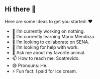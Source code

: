 ## Hi there 👋

Here are some ideas to get you started: ♥

- 🔭 I’m currently working on nothing.
- 🌱 I’m currently learning Mario Mendoza.
- 👯 I’m looking to collaborate on SENA.
- 🤔 I’m looking for help with work.
- 💬 Ask me about my favorite animal.
- 📫 How to reach me: Soatrevido.
- 😄 Pronouns: He.
- ⚡ Fun fact: I paid for ice  cream.

